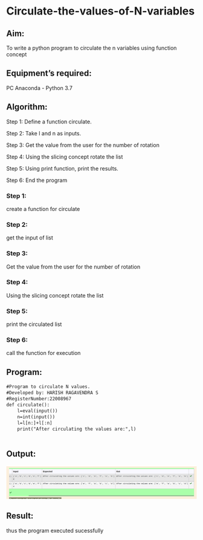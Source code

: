 # Circulate-the-values-of-N-variables
## Aim:
To write a python program to circulate the n variables using function concept
## Equipment’s required:
PC
Anaconda - Python 3.7
## Algorithm: 
Step 1: Define a function circulate.

Step 2: Take l and n as inputs.

Step 3: Get the value from the user for the number of rotation

Step 4: Using the slicing concept rotate the list

Step 5: Using print function, print the results.

Step 6: End the program

### Step 1: 
create a function for circulate
### Step 2: 
get the input of list
### Step 3: 
Get the value from the user for the number of rotation
### Step 4: 
Using the slicing concept rotate the list
### Step 5: 
print the circulated list
### Step 6: 
call the function for execution
## Program:
```
#Program to circulate N values.
#Developed by: HARISH RAGAVENDRA S
#RegisterNumber:22008967
def circulate():
    l=eval(input())
    n=int(input())
    l=l[n:]+l[:n]
    print("After circulating the values are:",l)
    
```

## Output:
![output!](circulateoutput.png)

## Result:
thus the program executed sucessfully